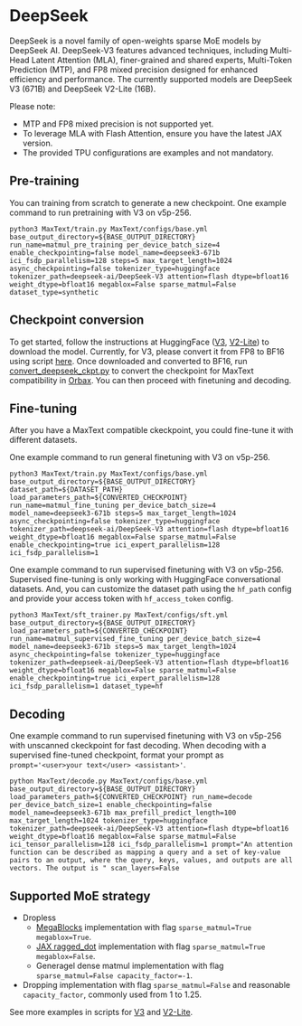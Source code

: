 <!--
 Copyright 2025 Google LLC

 Licensed under the Apache License, Version 2.0 (the "License");
 you may not use this file except in compliance with the License.
 You may obtain a copy of the License at

      https://www.apache.org/licenses/LICENSE-2.0

 Unless required by applicable law or agreed to in writing, software
 distributed under the License is distributed on an "AS IS" BASIS,
 WITHOUT WARRANTIES OR CONDITIONS OF ANY KIND, either express or implied.
 See the License for the specific language governing permissions and
 limitations under the License.
 -->

# DeepSeek

DeepSeek is a novel family of open-weights sparse MoE models by DeepSeek AI. DeepSeek-V3 features advanced techniques, including Multi-Head Latent Attention (MLA), finer-grained and shared experts, Multi-Token Prediction (MTP), and FP8 mixed precision designed for enhanced efficiency and performance. The currently supported models are DeepSeek V3 (671B) and DeepSeek V2-Lite (16B).

Please note:
* MTP and FP8 mixed precision is not supported yet.
* To leverage MLA with Flash Attention, ensure you have the latest JAX version.
* The provided TPU configurations are examples and not mandatory.


## Pre-training
You can training from scratch to generate a new checkpoint. One example command to run pretraining with V3 on v5p-256.

```
python3 MaxText/train.py MaxText/configs/base.yml base_output_directory=${BASE_OUTPUT_DIRECTORY} run_name=matmul_pre_training per_device_batch_size=4 enable_checkpointing=false model_name=deepseek3-671b ici_fsdp_parallelism=128 steps=5 max_target_length=1024 async_checkpointing=false tokenizer_type=huggingface tokenizer_path=deepseek-ai/DeepSeek-V3 attention=flash dtype=bfloat16 weight_dtype=bfloat16 megablox=False sparse_matmul=False dataset_type=synthetic
```


## Checkpoint conversion
To get started, follow the instructions at HuggingFace ([V3](https://huggingface.co/deepseek-ai/DeepSeek-V3), [V2-Lite](https://huggingface.co/deepseek-ai/DeepSeek-V2-Lite)) to download the model. Currently, for V3, please convert it from FP8 to BF16 using script [here](https://github.com/deepseek-ai/DeepSeek-V3/blob/a878eada08ea6913f5a2ae80a43afeffdef082ef/inference/fp8_cast_bf16.py). Once downloaded and converted to BF16, run [convert_deepseek_ckpt.py](../../../MaxText/convert_deepseek_ckpt.py) to convert the checkpoint for MaxText compatibility in [Orbax](https://orbax.readthedocs.io/en/latest/guides/checkpoint/orbax_checkpoint_101.html). You can then proceed with finetuning and decoding.


## Fine-tuning

After you have a MaxText compatible ckeckpoint, you could fine-tune it with different datasets. 

One example command to run general finetuning with V3 on v5p-256.

```
python3 MaxText/train.py MaxText/configs/base.yml base_output_directory=${BASE_OUTPUT_DIRECTORY} dataset_path=${DATASET_PATH} load_parameters_path=${CONVERTED_CHECKPOINT} run_name=matmul_fine_tuning per_device_batch_size=4 model_name=deepseek3-671b steps=5 max_target_length=1024 async_checkpointing=false tokenizer_type=huggingface tokenizer_path=deepseek-ai/DeepSeek-V3 attention=flash dtype=bfloat16 weight_dtype=bfloat16 megablox=False sparse_matmul=False enable_checkpointing=true ici_expert_parallelism=128 ici_fsdp_parallelism=1
```

One example command to run supervised finetuning with V3 on v5p-256. Supervised fine-tuning is only working with HuggingFace conversational datasets. And, you can customize the dataset path using the `hf_path` config and provide your access token with `hf_access_token` config.

```
python3 MaxText/sft_trainer.py MaxText/configs/sft.yml base_output_directory=${BASE_OUTPUT_DIRECTORY} load_parameters_path=${CONVERTED_CHECKPOINT} run_name=matmul_supervised_fine_tuning per_device_batch_size=4 model_name=deepseek3-671b steps=5 max_target_length=1024 async_checkpointing=false tokenizer_type=huggingface tokenizer_path=deepseek-ai/DeepSeek-V3 attention=flash dtype=bfloat16 weight_dtype=bfloat16 megablox=False sparse_matmul=False enable_checkpointing=true ici_expert_parallelism=128 ici_fsdp_parallelism=1 dataset_type=hf
```

## Decoding
One example command to run supervised finetuning with V3 on v5p-256 with unscanned ckeckpoint for fast decoding. When decoding with a supervised fine-tuned checkpoint, format your prompt as `prompt='<user>your text</user> <assistant>'`.

```
python MaxText/decode.py MaxText/configs/base.yml base_output_directory=${BASE_OUTPUT_DIRECTORY} load_parameters_path=${CONVERTED_CHECKPOINT} run_name=decode per_device_batch_size=1 enable_checkpointing=false model_name=deepseek3-671b max_prefill_predict_length=100 max_target_length=1024 tokenizer_type=huggingface tokenizer_path=deepseek-ai/DeepSeek-V3 attention=flash dtype=bfloat16 weight_dtype=bfloat16 megablox=False sparse_matmul=False ici_tensor_parallelism=128 ici_fsdp_parallelism=1 prompt="An attention function can be described as mapping a query and a set of key-value pairs to an output, where the query, keys, values, and outputs are all vectors. The output is " scan_layers=False
```

## Supported MoE strategy
* Dropless
  * [MegaBlocks](https://arxiv.org/abs/2211.15841) implementation with flag `sparse_matmul=True megablox=True`.
  * [JAX ragged_dot](https://github.com/jax-ml/jax/blob/a8fb0e01f8d083fff337d3c26375bb1b77344a99/jax/_src/lax/lax.py#L2415) implementation with flag `sparse_matmul=True megablox=False`.
  * Generagel dense matmul implementation with flag `sparse_matmul=False capacity_factor=-1`.
* Dropping implementation with flag `sparse_matmul=False` and reasonable `capacity_factor`, commonly used from 1 to 1.25.

See more examples in scripts for [V3](v3-671b/test_deepseek.sh) and [V2-Lite](v2-16b/test_deepseek.sh).
